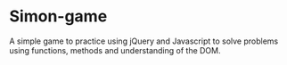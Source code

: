 # Simon-game

A simple game to practice using jQuery and Javascript to solve problems using functions, methods and understanding of the DOM.

